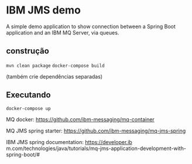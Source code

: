# IBM JMS demo
A simple demo application to show connection between a Spring Boot application and an IBM MQ Server, via queues.

## construção

`mvn clean package`
`docker-compose build`

(também crie dependências separadas)

## Executando
`docker-compose up`


MQ docker:
https://github.com/ibm-messaging/mq-container

MQ JMS spring starter: 
https://github.com/ibm-messaging/mq-jms-spring

IBM JMS spring documentation: 
https://developer.ib m.com/technologies/java/tutorials/mq-jms-application-development-with-spring-boot/#
